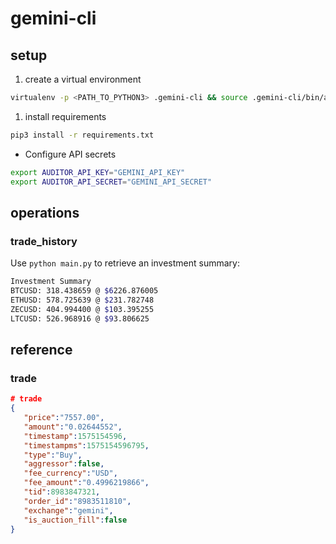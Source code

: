 # gemini-cli

## setup
1. create a virtual environment
```bash
virtualenv -p <PATH_TO_PYTHON3> .gemini-cli && source .gemini-cli/bin/activate
```
1. install requirements
```bash
pip3 install -r requirements.txt
```
- Configure API secrets
```bash
export AUDITOR_API_KEY="GEMINI_API_KEY"
export AUDITOR_API_SECRET="GEMINI_API_SECRET"
```

## operations

### trade_history

Use `python main.py` to retrieve an investment summary:
```bash
Investment Summary
BTCUSD: 318.438659 @ $6226.876005
ETHUSD: 578.725639 @ $231.782748
ZECUSD: 404.994400 @ $103.395255
LTCUSD: 526.968916 @ $93.806625
```

## reference
### trade
```json
# trade
{
   "price":"7557.00",
   "amount":"0.02644552",
   "timestamp":1575154596,
   "timestampms":1575154596795,
   "type":"Buy",
   "aggressor":false,
   "fee_currency":"USD",
   "fee_amount":"0.4996219866",
   "tid":8983847321,
   "order_id":"8983511810",
   "exchange":"gemini",
   "is_auction_fill":false
}
```